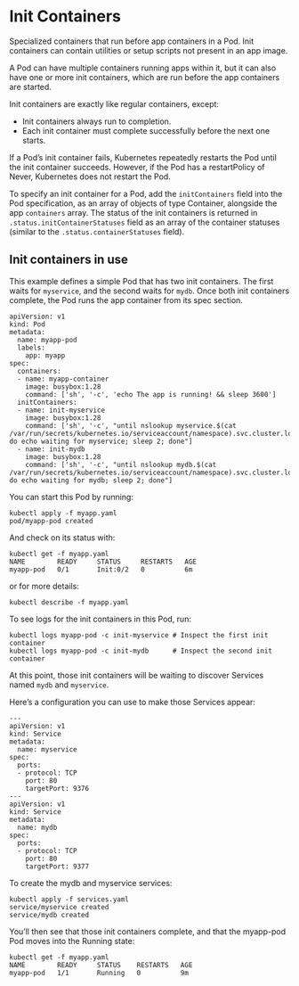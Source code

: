 # Init Containers

Specialized containers that run before app containers in a Pod. Init containers can contain utilities or setup scripts not present in an app image.

A Pod can have multiple containers running apps within it, but it can also have one or more init containers, which are run before the app containers are started.

Init containers are exactly like regular containers, except:

- Init containers always run to completion.
- Each init container must complete successfully before the next one starts.

If a Pod’s init container fails, Kubernetes repeatedly restarts the Pod until the init container succeeds. However, if the Pod has a restartPolicy of Never, Kubernetes does not restart the Pod.

To specify an init container for a Pod, add the `initContainers` field into the Pod specification, as an array of objects of type Container, alongside the app `containers` array. The status of the init containers is returned in `.status.initContainerStatuses` field as an array of the container statuses (similar to the `.status.containerStatuses` field).

## Init containers in use

This example defines a simple Pod that has two init containers. The first waits for `myservice`, and the second waits for `mydb`. Once both init containers complete, the Pod runs the app container from its spec section.

```
apiVersion: v1
kind: Pod
metadata:
  name: myapp-pod
  labels:
    app: myapp
spec:
  containers:
  - name: myapp-container
    image: busybox:1.28
    command: ['sh', '-c', 'echo The app is running! && sleep 3600']
  initContainers:
  - name: init-myservice
    image: busybox:1.28
    command: ['sh', '-c', "until nslookup myservice.$(cat /var/run/secrets/kubernetes.io/serviceaccount/namespace).svc.cluster.local; do echo waiting for myservice; sleep 2; done"]
  - name: init-mydb
    image: busybox:1.28
    command: ['sh', '-c', "until nslookup mydb.$(cat /var/run/secrets/kubernetes.io/serviceaccount/namespace).svc.cluster.local; do echo waiting for mydb; sleep 2; done"]
```

You can start this Pod by running:

```
kubectl apply -f myapp.yaml
pod/myapp-pod created
```

And check on its status with:

```
kubectl get -f myapp.yaml
NAME        READY     STATUS     RESTARTS   AGE
myapp-pod   0/1       Init:0/2   0          6m
```

or for more details:

```
kubectl describe -f myapp.yaml
```

To see logs for the init containers in this Pod, run:

```
kubectl logs myapp-pod -c init-myservice # Inspect the first init container
kubectl logs myapp-pod -c init-mydb      # Inspect the second init container
```

At this point, those init containers will be waiting to discover Services named `mydb` and `myservice`.

Here’s a configuration you can use to make those Services appear:

```
---
apiVersion: v1
kind: Service
metadata:
  name: myservice
spec:
  ports:
  - protocol: TCP
    port: 80
    targetPort: 9376
---
apiVersion: v1
kind: Service
metadata:
  name: mydb
spec:
  ports:
  - protocol: TCP
    port: 80
    targetPort: 9377
```

To create the mydb and myservice services:

```
kubectl apply -f services.yaml
service/myservice created
service/mydb created
```

You’ll then see that those init containers complete, and that the myapp-pod Pod moves into the Running state:

```
kubectl get -f myapp.yaml
NAME        READY     STATUS    RESTARTS   AGE
myapp-pod   1/1       Running   0          9m
```

